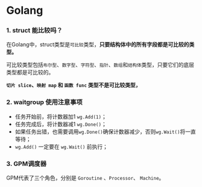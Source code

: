 # Golang

### 1. struct 能比较吗？

在Golang中，struct类型是`可比较`类型，**只要结构体中的所有字段都是可比较的类型。**

可比较类型包括`布尔型`、`数字型`、`字符型`、`指针`、`数组`和`结构体`类型，只要它们的底层类型都是可比较的。

**`切片 slice`、`映射 map` 和 `函数 func` 类型不是可比较类型，**

### 2. waitgroup 使用注意事项

- 任务开始前，将计数器加1 `wg.Add(1)`；
- 任务完成后，将计数器减1 `wg.Done()`；
- 如果任务出错，也需要调用`wg.Done()`确保计数器减少，否则`wg.Wait()`将一直等待；
- `wg.Add()` 一定要在 `wg.Wait()` 前执行；

### 3. GPM调度器

GPM代表了三个角色，分别是 `Goroutine` 、`Processor`、 `Machine`。

